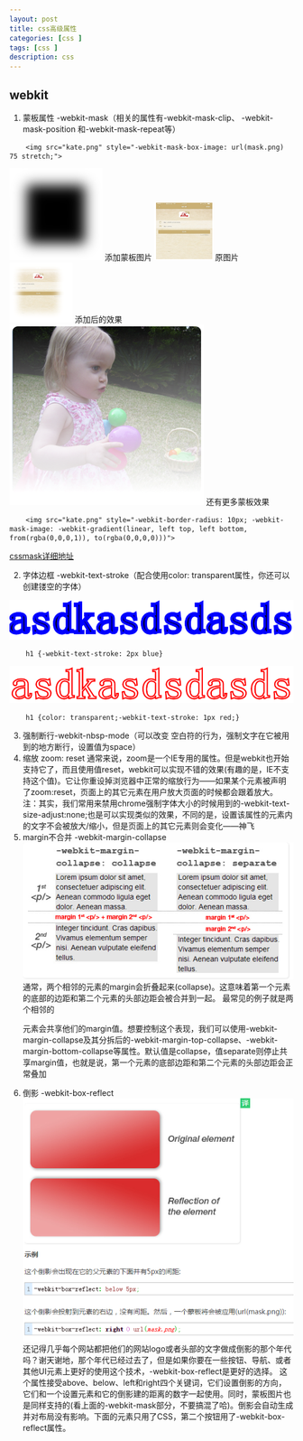 ```yaml
---
layout: post
title: css高级属性
categories: [css ]
tags: [css ]
description: css
---
```


## webkit
1. 蒙板属性 -webkit-mask（相关的属性有-webkit-mask-clip、 -webkit-mask-position 和-webkit-mask-repeat等）
```
    <img src="kate.png" style="-webkit-mask-box-image: url(mask.png) 75 stretch;">
```
![](/images/css/mask1.png "css mask")
添加蒙板图片
![](/images/css/mask2.png "css mask2")
原图片
![](/images/css/mask3.png "css mask3")
添加后的效果
![](/images/css/mask4.png "css mask4")
还有更多蒙板效果
``` 
    <img src="kate.png" style="-webkit-border-radius: 10px; -webkit-mask-image: -webkit-gradient(linear, left top, left bottom, from(rgba(0,0,0,1)), to(rgba(0,0,0,0)))">
```
[cssmask详细地址](https://webkit.org/blog/181/css-masks/)


2. 字体边框 -webkit-text-stroke（配合使用color: transparent属性，你还可以创建镂空的字体）

![](/images/css/text-stroke1.png "css stroke1")
```
    h1 {-webkit-text-stroke: 2px blue}
```
![](/images/css/text-stroke2.png "css stroke2")
```
    h1 {color: transparent;-webkit-text-stroke: 1px red;}
```
3. 强制断行-webkit-nbsp-mode（可以改变&nbsp;空白符的行为，强制文字在它被用到的地方断行，设置值为space）
4. 缩放 zoom: reset
通常来说，zoom是一个IE专用的属性。但是webkit也开始支持它了，而且使用值reset，webkit可以实现不错的效果(有趣的是，IE不支持这个值)。它让你重设掉浏览器中正常的缩放行为——如果某个元素被声明了zoom:reset，页面上的其它元素在用户放大页面的时候都会跟着放大。
注：其实，我们常用来禁用chrome强制字体大小的时候用到的-webkit-text-size-adjust:none;也是可以实现类似的效果，不同的是，设置该属性的元素内的文字不会被放大/缩小，但是页面上的其它元素则会变化——神飞
5. margin不合并 -webkit-margin-collapse
![](/images/css/margin-collapse-1.png "css collapse")
通常，两个相邻的元素的margin会折叠起来(collapse)。这意味着第一个元素的底部的边距和第二个元素的头部边距会被合并到一起。
最常见的例子就是两个相邻的<p>元素会共享他们的margin值。想要控制这个表现，我们可以使用-webkit-margin-collapse及其分拆后的-webkit-margin-top-collapse、-webkit-margin-bottom-collapse等属性。默认值是collapse，值separate则停止共享margin值，也就是说，第一个元素的底部边距和第二个元素的头部边距会正常叠加
6. 倒影 -webkit-box-reflect
![](/images/css/box-reflex.png "css reflect")
还记得几乎每个网站都把他们的网站logo或者头部的文字做成倒影的那个年代吗？谢天谢地，那个年代已经过去了，但是如果你要在一些按钮、导航、或者其他UI元素上更好的使用这个技术，-webkit-box-reflect是更好的选择。
这个属性接受above、below、left和right四个关键词，它们设置倒影的方向，它们和一个设置元素和它的倒影建的距离的数字一起使用。同时，蒙板图片也是同样支持的(看上面的-webkit-mask部分，不要搞混了哈)。倒影会自动生成并对布局没有影响。下面的元素只用了CSS，第二个按钮用了-webkit-box-reflect属性。